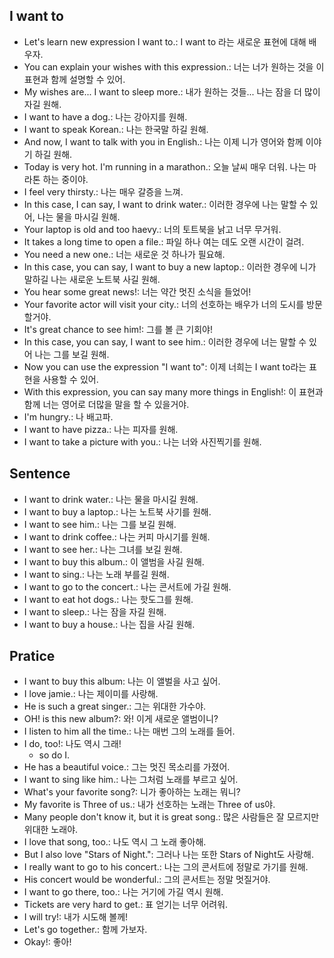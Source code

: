 ## I want to
- Let's learn new expression I want to.: I want to 라는 새로운 표현에 대해 배우자.
- You can explain your wishes with this expression.: 너는 너가 원하는 것을 이 표현과 함께 설명할 수 있어.
- My wishes are... I want to sleep more.: 내가 원하는 것들... 나는 잠을 더 많이 자길 원해.
- I want to have a dog.: 나는 강아지를 원해.
- I want to speak Korean.: 나는 한국말 하길 원해.
- And now, I want to talk with you in English.: 나는 이제 니가 영어와 함께 이야기 하길 원해.
- Today is very hot. I'm running in a marathon.: 오늘 날씨 매우 더워. 나는 마라톤 하는 중이야.
- I feel very thirsty.: 나는 매우 갈증을 느껴.
- In this case, I can say, I want to drink water.: 이러한 경우에 나는 말할 수 있어, 나는 물을 마시길 원해.
- Your laptop is old and too haevy.: 너의 토트북을 낡고 너무 무거워.
- It takes a long time to open a file.: 파일 하나 여는 데도 오랜 시간이 걸려.
- You need a new one.: 너는 새로운 것 하나가 필요해.
- In this case, you can say, I want to buy a new laptop.: 이러한 경우에 니가 말하길 나는 새로운 노트북 사길 원해.
- You hear some great news!: 너는 약간 멋진 소식을 들었어!
- Your favorite actor will visit your city.: 너의 선호하는 배우가 너의 도시를 방문할거야.
- It's great chance to see him!: 그를 볼 큰 기회야!
- In this case, you can say, I want to see him.: 이러한 경우에 너는 말할 수 있어 나는 그를 보길 원해.
- Now you can use the expression "I want to": 이제 너희는 I want to라는 표현을 사용할 수 있어.
- With this expression, you can say many more things in English!: 이 표현과 함께 너는 영어로 더많을 말을 할 수 있을거야.
- I'm hungry.: 나 배고파.
- I want to have pizza.: 나는 피자를 원해.
- I want to take a picture with you.: 나는 너와 사진찍기를 원해.

## Sentence
- I want to drink water.: 나는 물을 마시길 원해.
- I want to buy a laptop.: 나는 노트북 사기를 원해.
- I want to see him.: 나는 그를 보길 원해.
- I want to drink coffee.: 나는 커피 마시기를 원해.
- I want to see her.: 나는 그녀를 보길 원해.
- I want to buy this album.: 이 앨범을 사길 원해.
- I want to sing.: 나는 노래 부를길 원해. 
- I want to go to the concert.: 나는 콘서트에 가길 원해.
- I want to eat hot dogs.: 나는 핫도그를 원해. 
- I want to sleep.: 나는 잠을 자길 원해.
- I want to buy a house.: 나는 집을 사길 원해.

## Pratice
- I want to buy this album: 나는 이 앨벌을 사고 싶어.
- I love jamie.: 나는 제이미를 사랑해.
- He is such a great singer.: 그는 위대한 가수야.
- OH! is this new album?: 와! 이게 새로운 앨범이니?
- I listen to him all the time.: 나는 매번 그의 노래를 들어.
- I do, too!: 나도 역시 그래!
    - so do I.
- He has a beautiful voice.: 그는 멋진 목소리를 가졌어.
- I want to sing like him.: 나는 그처럼 노래를 부르고 싶어.
- What's your favorite song?: 니가 좋아하는 노래는 뭐니?
- My favorite is Three of us.: 내가 선호하는 노래는 Three of us야.
- Many people don't know it, but it is great song.: 많은 사람들은 잘 모르지만 위대한 노래야.
- I love that song, too.: 나도 역시 그 노래 좋아해.
- But I also love "Stars of Night.": 그러나 나는 또한 Stars of Night도 사랑해.
- I really want to go to his concert.: 나는 그의 콘서트에 정말로 가기를 원해.
- His concert would be wonderful.: 그의 콘서트는 정말 멋질거야.
- I want to go there, too.: 나는 거기에 가길 역시 원해.
- Tickets are very hard to get.: 표 얻기는 너무 어려워.
- I will try!: 내가 시도해 볼께!
- Let's go together.: 함께 가보자.
- Okay!: 좋아!
